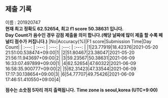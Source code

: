 


  
## 제출 기록  
이름 : 201920747  
**현재 최고 정확도 62.52654, 최고 f1 score 50.38631 입니다.**  
**Day Count가 음수인 경우 감점 제출을 의미 합니다.(해당 날짜에 많이 제출 할 수록 페널티 점수가 커집니다.)**
|No|Accuracy(%)|F1 score|Submission Time|Day Count|
| :---: | :---: | :---: | :---: | :---: |
|1|23.77919|18.42376|2021-05-20 21:51:00.538474+09:00|1|
|2|51.80467|23.38047|2021-05-20 21:56:11.943697+09:00|2|
|3|59.23567|50.38631|2021-06-09 16:33:07.497899+09:00|1|
|4|62.52654|47.60322|2021-06-09 16:58:35.900777+09:00|2|
|5|62.31423|47.33544|2021-06-09 17:17:30.138654+09:00|3|
|6|54.77707|49.75426|2021-06-09 17:46:51.410550+09:00|4|


**점수는 소숫점 5자리 까지 출력됩니다.**
**Time zone is seoul,korea (UTC+9:00)**

